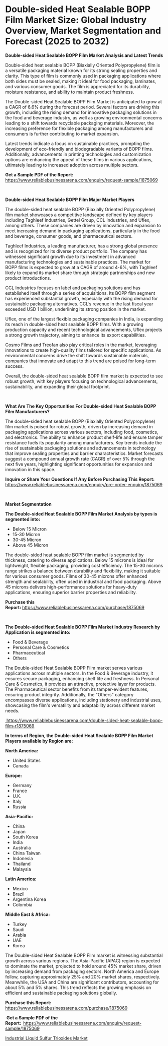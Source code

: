 <p><h1>Double-sided Heat Sealable BOPP Film Market Size: Global Industry Overview, Market Segmentation and Forecast (2025 to 2032)</h1></p><p><strong>Double-sided Heat Sealable BOPP Film Market Analysis and Latest Trends</strong></p>
<p><p>Double-sided heat sealable BOPP (Biaxially Oriented Polypropylene) film is a versatile packaging material known for its strong sealing properties and clarity. This type of film is commonly used in packaging applications where both sides must be sealed, making it ideal for food packaging, laminates, and various consumer goods. The film is appreciated for its durability, moisture resistance, and ability to maintain product freshness.</p><p>The Double-sided Heat Sealable BOPP Film Market is anticipated to grow at a CAGR of 6.6% during the forecast period. Several factors are driving this growth, including the rising demand for innovative packaging solutions in the food and beverage industry, as well as growing environmental concerns leading to a shift towards recyclable packaging materials. Moreover, the increasing preference for flexible packaging among manufacturers and consumers is further contributing to market expansion.</p><p>Latest trends indicate a focus on sustainable practices, prompting the development of eco-friendly and biodegradable variants of BOPP films. Additionally, advancements in printing technologies and customization options are enhancing the appeal of these films in various applications, ultimately leading to increased adoption across multiple sectors.</p></p>
<p><strong>Get a Sample PDF of the Report:&nbsp;</strong> <a href="https://www.reliablebusinessarena.com/enquiry/request-sample/1875069?utm_campaign=2120&utm_medium=2&utm_source=Github&utm_content=ia&utm_term=04022025&utm_id=double-sided-heat-sealable-bopp-film">https://www.reliablebusinessarena.com/enquiry/request-sample/1875069</a></p>
<p>&nbsp;</p>
<p><strong>Double-sided Heat Sealable BOPP Film Major Market Players</strong></p>
<p><p>The double-sided heat sealable BOPP (Biaxially Oriented Polypropylene) film market showcases a competitive landscape defined by key players including Taghleef Industries, Gettel Group, CCL Industries, and Uflex, among others. These companies are driven by innovation and expansion to meet increasing demand in packaging applications, particularly in the food and beverage, consumer goods, and pharmaceutical sectors.</p><p>Taghleef Industries, a leading manufacturer, has a strong global presence and is recognized for its diverse product portfolio. The company has witnessed significant growth due to its investment in advanced manufacturing technologies and sustainable practices. The market for BOPP films is expected to grow at a CAGR of around 4-6%, with Taghleef likely to expand its market share through strategic partnerships and new product introductions.</p><p>CCL Industries focuses on label and packaging solutions and has established itself through a series of acquisitions. Its BOPP film segment has experienced substantial growth, especially with the rising demand for sustainable packaging alternatives. CCL’s revenue in the last fiscal year exceeded USD 1 billion, underlining its strong position in the market.</p><p>Uflex, one of the largest flexible packaging companies in India, is expanding its reach in double-sided heat sealable BOPP films. With a growing production capacity and recent technological advancements, Uflex projects a strong growth trajectory, aiming to enhance its export capabilities.</p><p>Cosmo Films and Treofan also play critical roles in the market, leveraging innovations to create high-quality films tailored for specific applications. As environmental concerns drive the shift towards sustainable materials, companies that innovate and adapt to this trend are poised for long-term success.</p><p>Overall, the double-sided heat sealable BOPP film market is expected to see robust growth, with key players focusing on technological advancements, sustainability, and expanding their global footprint.</p></p>
<p>&nbsp;</p>
<p><strong>What Are The Key Opportunities For Double-sided Heat Sealable BOPP Film Manufacturers?</strong></p>
<p><p>The double-sided heat sealable BOPP (Biaxially Oriented Polypropylene) film market is poised for robust growth, driven by increasing demand in packaging applications across various sectors, including food, cosmetics, and electronics. The ability to enhance product shelf-life and ensure tamper resistance fuels its popularity among manufacturers. Key trends include the rise of sustainable packaging solutions and advancements in technology that improve sealing properties and barrier characteristics. Market forecasts suggest a compound annual growth rate (CAGR) of over 5% through the next five years, highlighting significant opportunities for expansion and innovation in this space.</p></p>
<p><strong>Inquire or Share Your Questions If Any Before Purchasing This Report:</strong> <a href="https://www.reliablebusinessarena.com/enquiry/pre-order-enquiry/1875069?utm_campaign=2120&utm_medium=2&utm_source=Github&utm_content=ia&utm_term=04022025&utm_id=double-sided-heat-sealable-bopp-film">https://www.reliablebusinessarena.com/enquiry/pre-order-enquiry/1875069</a></p>
<p>&nbsp;</p>
<p><strong>Market Segmentation</strong></p>
<p><strong>The Double-sided Heat Sealable BOPP Film Market Analysis by types is segmented into:</strong></p>
<p><ul><li>Below 15 Micron</li><li>15-30 Micron</li><li>30-45 Micron</li><li>Above 45 Micron</li></ul></p>
<p><p>The double-sided heat sealable BOPP film market is segmented by thickness, catering to diverse applications. Below 15 microns is ideal for lightweight, flexible packaging, providing cost efficiency. The 15-30 microns range strikes a balance between durability and flexibility, making it suitable for various consumer goods. Films of 30-45 microns offer enhanced strength and sealability, often used in industrial and food packaging. Above 45 microns delivers high-performance solutions for heavy-duty applications, ensuring superior barrier properties and reliability.</p></p>
<p><strong>Purchase this Report:&nbsp;</strong><a href="https://www.reliablebusinessarena.com/purchase/1875069?utm_campaign=2120&utm_medium=2&utm_source=Github&utm_content=ia&utm_term=04022025&utm_id=double-sided-heat-sealable-bopp-film">https://www.reliablebusinessarena.com/purchase/1875069</a></p>
<p>&nbsp;</p>
<p><strong>The Double-sided Heat Sealable BOPP Film Market Industry Research by Application is segmented into:</strong></p>
<p><ul><li>Food & Beverage</li><li>Personal Care & Cosmetics</li><li>Pharmaceutical</li><li>Others</li></ul></p>
<p><p>The Double-sided Heat Sealable BOPP Film market serves various applications across multiple sectors. In the Food & Beverage industry, it ensures secure packaging, enhancing shelf life and freshness. In Personal Care & Cosmetics, it provides an attractive, protective layer for products. The Pharmaceutical sector benefits from its tamper-evident features, ensuring product integrity. Additionally, the "Others" category encompasses diverse applications, including stationery and industrial uses, showcasing the film's versatility and adaptability across different market needs.</p></p>
<p><a href="https://www.reliablebusinessarena.com/double-sided-heat-sealable-bopp-film-r1875069?utm_campaign=2120&utm_medium=2&utm_source=Github&utm_content=ia&utm_term=04022025&utm_id=double-sided-heat-sealable-bopp-film">&nbsp;https://www.reliablebusinessarena.com/double-sided-heat-sealable-bopp-film-r1875069</a></p>
<p><strong>In terms of Region, the Double-sided Heat Sealable BOPP Film Market Players available by Region are:</strong></p>
<p>
    <p> <strong> North America: </strong>
        <ul>
            <li>United States</li>
            <li>Canada</li>
        </ul>
        </p> 
    <p> <strong> Europe: </strong>
        <ul>
            <li>Germany</li>
            <li>France</li>
            <li>U.K.</li>
            <li>Italy</li>
            <li>Russia</li>
        </ul>
        </p> 
    <p> <strong> Asia-Pacific: </strong>
        <ul>
            <li>China</li>
            <li>Japan</li>
            <li>South Korea</li>
            <li>India</li>
            <li>Australia</li>
            <li>China Taiwan</li>
            <li>Indonesia</li>
            <li>Thailand</li>
            <li>Malaysia</li>
        </ul>
        </p> 
    <p> <strong> Latin America: </strong>
        <ul>
            <li>Mexico</li>
            <li>Brazil</li>
            <li>Argentina Korea</li>
            <li>Colombia</li>
        </ul>
        </p> 
    <p> <strong> Middle East & Africa: </strong>
        <ul>
            <li>Turkey</li>
            <li>Saudi</li>
            <li>Arabia</li>
            <li>UAE</li>
            <li>Korea</li>
        </ul>
    </p>
    </p>
<p><p>The Double-sided Heat Sealable BOPP Film market is witnessing substantial growth across various regions. The Asia-Pacific (APAC) region is expected to dominate the market, projected to hold around 45% market share, driven by increasing demand from packaging sectors. North America and Europe follow, capturing approximately 25% and 20% market shares, respectively. Meanwhile, the USA and China are significant contributors, accounting for about 5% and 5% shares. This trend reflects the growing emphasis on efficient and sustainable packaging solutions globally.</p></p>
<p><strong>Purchase this Report: </strong><a href="https://www.reliablebusinessarena.com/purchase/1875069?utm_campaign=2120&utm_medium=2&utm_source=Github&utm_content=ia&utm_term=04022025&utm_id=double-sided-heat-sealable-bopp-film">https://www.reliablebusinessarena.com/purchase/1875069</a></p>
<p>&nbsp;<strong>Get a Sample PDF of the Report:&nbsp;&nbsp;</strong><a href="https://www.reliablebusinessarena.com/enquiry/request-sample/1875069?utm_campaign=2120&utm_medium=2&utm_source=Github&utm_content=ia&utm_term=04022025&utm_id=double-sided-heat-sealable-bopp-film">https://www.reliablebusinessarena.com/enquiry/request-sample/1875069</a></p>
<p><strong></strong></p>
<p><p><a href="https://github.com/FlorianWolf90/Market-Research-Report-List-1/blob/main/industrial-liquid-sulfur-trioxides-market.md?utm_campaign=2120&utm_medium=2&utm_source=Github&utm_content=ia&utm_term=04022025&utm_id=double-sided-heat-sealable-bopp-film">Industrial Liquid Sulfur Trioxides Market</a></p></p>
